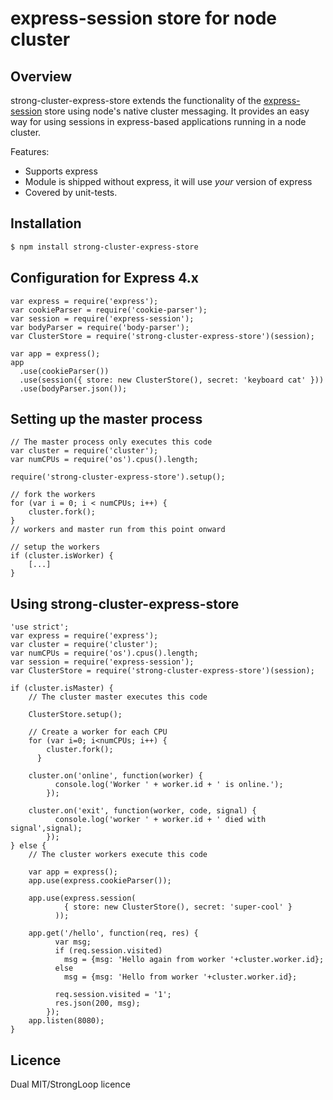 # express-session store for node cluster

## Overview

strong-cluster-express-store extends the functionality of the
[express-session](https://github.com/expressjs/session) store
using node's native cluster messaging. It provides an easy way for using
sessions in express-based applications running in a node cluster.

Features:

- Supports express
- Module is shipped without express, it will use *your* version of express
- Covered by unit-tests.
 
## Installation

```sh
$ npm install strong-cluster-express-store
```

## Configuration for Express 4.x

```
var express = require('express');
var cookieParser = require('cookie-parser');
var session = require('express-session');
var bodyParser = require('body-parser');
var ClusterStore = require('strong-cluster-express-store')(session);
 
var app = express();
app
  .use(cookieParser())
  .use(session({ store: new ClusterStore(), secret: 'keyboard cat' }))
  .use(bodyParser.json());
```

## Setting up the master process

```
// The master process only executes this code
var cluster = require('cluster');
var numCPUs = require('os').cpus().length;
 
require('strong-cluster-express-store').setup();
 
// fork the workers
for (var i = 0; i < numCPUs; i++) {
    cluster.fork();
}
// workers and master run from this point onward
 
// setup the workers
if (cluster.isWorker) {
    [...]
}
```

## Using strong-cluster-express-store

```
'use strict';
var express = require('express');
var cluster = require('cluster');
var numCPUs = require('os').cpus().length;
var session = require('express-session');
var ClusterStore = require('strong-cluster-express-store')(session);
 
if (cluster.isMaster) {
    // The cluster master executes this code
     
    ClusterStore.setup();
   
    // Create a worker for each CPU
    for (var i=0; i<numCPUs; i++) {
        cluster.fork();
      }
   
    cluster.on('online', function(worker) {
          console.log('Worker ' + worker.id + ' is online.');
        });
   
    cluster.on('exit', function(worker, code, signal) {
          console.log('worker ' + worker.id + ' died with signal',signal);
        });
} else {
    // The cluster workers execute this code
     
    var app = express();
    app.use(express.cookieParser());
   
    app.use(express.session(
            { store: new ClusterStore(), secret: 'super-cool' }
          ));
   
    app.get('/hello', function(req, res) {
          var msg;
          if (req.session.visited)
            msg = {msg: 'Hello again from worker '+cluster.worker.id};
          else
            msg = {msg: 'Hello from worker '+cluster.worker.id};
       
          req.session.visited = '1';
          res.json(200, msg);
        });
    app.listen(8080);
}
```

## Licence

Dual MIT/StrongLoop licence

